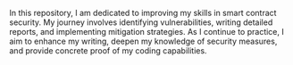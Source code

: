 In this repository, I am dedicated to improving my skills in smart contract security. 
My journey involves identifying vulnerabilities, writing detailed reports, and implementing mitigation strategies. 
As I continue to practice, I aim to enhance my writing, deepen my knowledge of security measures, 
and provide concrete proof of my coding capabilities.

